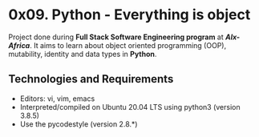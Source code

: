 # **0x09. Python - Everything is object**

Project done during **Full Stack Software Engineering program** at ***Alx-Africa***. It aims to learn about object oriented programming (OOP), mutability, identity and data types in **Python**.

## **Technologies and Requirements**
- Editors: vi, vim, emacs
- Interpreted/compiled on Ubuntu 20.04 LTS using python3 (version 3.8.5)
- Use the pycodestyle (version 2.8.*)
